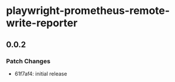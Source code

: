 # playwright-prometheus-remote-write-reporter

## 0.0.2

### Patch Changes

- 61f7af4: initial release
